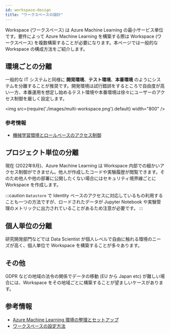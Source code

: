 ```yaml
---
id: workspace-design
title: "ワークスペースの設計"
---
```



Workspace (ワークスペース) は Azure Machine Learning の最小サービス単位です。要件によって Azure Machine Learning を構築する際は Workspace (ワークスペース) を複数構築することが必要になります。本ページでは一般的な Workspace の構成方法をご紹介します。

## 環境ごとの分離
一般的な IT システムと同様に **開発環境**、**テスト環境**、**本番環境** のようにシステムを分離することが推奨です。開発環境は試行錯誤をするところで自由度が高い一方、本番運用を想定し始めるテスト環境や本番環境は徐々にユーザーのアクセス制御を厳しく設定します。

<img src={require('./images/multi-workspace.png').default} width="800" /><br />


### 参考情報
- [機械学習環境とロールベースのアクセス制御](https://docs.microsoft.com/ja-JP/azure/cloud-adoption-framework/innovate/best-practices/set-up-ml-workspaces#machine-learning-environments-and-role-based-access-control)

## プロジェクト単位の分離
現在 (2022年9月)、Azure Machine Learning は Workspace 内部での細かいアクセス制御ができません。他人が作成したコードや実験履歴が閲覧できます。そのため他人や他の部署に公開したくない場合にはセキュリティ境界線ごとに Workspace を作成します。

:::caution
`Datastore` で Identity ベースのアクセスに対応しているもの利用することも一つの方法ですが、ロードされたデータが Jupyter Notebook や実験管理のメトリックに出力されていることがあるため注意が必要です。
:::

## 個人単位の分離
研究開発部門などでは Data Scientist が個人レベルで自由に触れる環境のニーズが高く、個人単位で Workspace を構築することが多々あります。

## その他

GDPR などの地域の法令の関係でデータの移動 (EU から Japan etc) が難しい場合には、Workspace をその地域ごとに構築することが望ましいケースがあります。


## 参考情報
- [Azure Machine Learning 環境の整理とセットアップ](https://docs.microsoft.com/ja-JP/azure/cloud-adoption-framework/ready/azure-best-practices/ai-machine-learning-resource-organization)
- [ワークスペースの設定方法](https://docs.microsoft.com/ja-JP/azure/cloud-adoption-framework/innovate/best-practices/set-up-ml-workspaces)